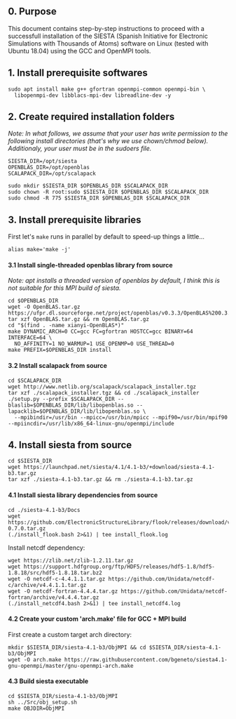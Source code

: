 ## 0. Purpose 

This document contains step-by-step instructions to proceed with a successfull installation of the SIESTA (Spanish Initiative for Electronic Simulations with Thousands of Atoms) software on Linux (tested with Ubuntu 18.04) using the GCC and OpenMPI tools. 

## 1. Install prerequisite softwares

```
sudo apt install make g++ gfortran openmpi-common openmpi-bin \
  libopenmpi-dev libblacs-mpi-dev libreadline-dev -y
```

## 2. Create required installation folders

*Note: In what follows, we assume that your user has write permission to the following install directories (that's why we use chown/chmod below). Additionaly, your user must be in the sudoers file.*

```
SIESTA_DIR=/opt/siesta
OPENBLAS_DIR=/opt/openblas
SCALAPACK_DIR=/opt/scalapack 

sudo mkdir $SIESTA_DIR $OPENBLAS_DIR $SCALAPACK_DIR
sudo chown -R root:sudo $SIESTA_DIR $OPENBLAS_DIR $SCALAPACK_DIR
sudo chmod -R 775 $SIESTA_DIR $OPENBLAS_DIR $SCALAPACK_DIR
```

## 3. Install prerequisite libraries 

First let's `make` runs in parallel by default to speed-up things a little... 

```
alias make='make -j'
```

#### 3.1 Install single-threaded openblas library from source

*Note: apt installs a threaded version of openblas by default, I think this is not suitable for this MPI build of siesta.*

```
cd $OPENBLAS_DIR
wget -O OpenBLAS.tar.gz https://ufpr.dl.sourceforge.net/project/openblas/v0.3.3/OpenBLAS%200.3.3%20version.tar.gz
tar xzf OpenBLAS.tar.gz && rm OpenBLAS.tar.gz
cd "$(find . -name xianyi-OpenBLAS*)"
make DYNAMIC_ARCH=0 CC=gcc FC=gfortran HOSTCC=gcc BINARY=64 INTERFACE=64 \
  NO_AFFINITY=1 NO_WARMUP=1 USE_OPENMP=0 USE_THREAD=0
make PREFIX=$OPENBLAS_DIR install  
```

#### 3.2 Install scalapack from source

```
cd $SCALAPACK_DIR
wget http://www.netlib.org/scalapack/scalapack_installer.tgz
tar xzf ./scalapack_installer.tgz && cd ./scalapack_installer
./setup.py --prefix $SCALAPACK_DIR --blaslib=$OPENBLAS_DIR/lib/libopenblas.so --lapacklib=$OPENBLAS_DIR/lib/libopenblas.so \
  --mpibindir=/usr/bin --mpicc=/usr/bin/mpicc --mpif90=/usr/bin/mpif90 --mpiincdir=/usr/lib/x86_64-linux-gnu/openmpi/include
```

## 4. Install siesta from source

```
cd $SIESTA_DIR
wget https://launchpad.net/siesta/4.1/4.1-b3/+download/siesta-4.1-b3.tar.gz
tar xzf ./siesta-4.1-b3.tar.gz && rm ./siesta-4.1-b3.tar.gz
```

#### 4.1 Install siesta library dependencies from source

```
cd ./siesta-4.1-b3/Docs
wget https://github.com/ElectronicStructureLibrary/flook/releases/download/v0.7.0/flook-0.7.0.tar.gz
(./install_flook.bash 2>&1) | tee install_flook.log
```

Install netcdf dependency:

```
wget https://zlib.net/zlib-1.2.11.tar.gz
wget https://support.hdfgroup.org/ftp/HDF5/releases/hdf5-1.8/hdf5-1.8.18/src/hdf5-1.8.18.tar.bz2
wget -O netcdf-c-4.4.1.1.tar.gz https://github.com/Unidata/netcdf-c/archive/v4.4.1.1.tar.gz
wget -O netcdf-fortran-4.4.4.tar.gz https://github.com/Unidata/netcdf-fortran/archive/v4.4.4.tar.gz
(./install_netcdf4.bash 2>&1) | tee install_netcdf4.log
```

#### 4.2 Create your custom 'arch.make' file for GCC + MPI build 

First create a custom target arch directory:

```
mkdir $SIESTA_DIR/siesta-4.1-b3/ObjMPI && cd $SIESTA_DIR/siesta-4.1-b3/ObjMPI
wget -O arch.make https://raw.githubusercontent.com/bgeneto/siesta4.1-gnu-openmpi/master/gnu-openmpi-arch.make
```

#### 4.3 Build siesta executable 

```
cd $SIESTA_DIR/siesta-4.1-b3/ObjMPI
sh ../Src/obj_setup.sh
make OBJDIR=ObjMPI
```

